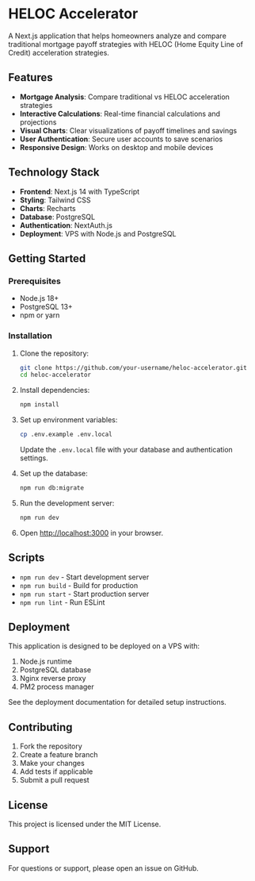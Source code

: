 # HELOC Accelerator

A Next.js application that helps homeowners analyze and compare traditional mortgage payoff strategies with HELOC (Home Equity Line of Credit) acceleration strategies.

## Features

- **Mortgage Analysis**: Compare traditional vs HELOC acceleration strategies
- **Interactive Calculations**: Real-time financial calculations and projections
- **Visual Charts**: Clear visualizations of payoff timelines and savings
- **User Authentication**: Secure user accounts to save scenarios
- **Responsive Design**: Works on desktop and mobile devices

## Technology Stack

- **Frontend**: Next.js 14 with TypeScript
- **Styling**: Tailwind CSS
- **Charts**: Recharts
- **Database**: PostgreSQL
- **Authentication**: NextAuth.js
- **Deployment**: VPS with Node.js and PostgreSQL

## Getting Started

### Prerequisites

- Node.js 18+ 
- PostgreSQL 13+
- npm or yarn

### Installation

1. Clone the repository:
   ```bash
   git clone https://github.com/your-username/heloc-accelerator.git
   cd heloc-accelerator
   ```

2. Install dependencies:
   ```bash
   npm install
   ```

3. Set up environment variables:
   ```bash
   cp .env.example .env.local
   ```
   
   Update the `.env.local` file with your database and authentication settings.

4. Set up the database:
   ```bash
   npm run db:migrate
   ```

5. Run the development server:
   ```bash
   npm run dev
   ```

6. Open [http://localhost:3000](http://localhost:3000) in your browser.

## Scripts

- `npm run dev` - Start development server
- `npm run build` - Build for production
- `npm run start` - Start production server
- `npm run lint` - Run ESLint

## Deployment

This application is designed to be deployed on a VPS with:

1. Node.js runtime
2. PostgreSQL database
3. Nginx reverse proxy
4. PM2 process manager

See the deployment documentation for detailed setup instructions.

## Contributing

1. Fork the repository
2. Create a feature branch
3. Make your changes
4. Add tests if applicable
5. Submit a pull request

## License

This project is licensed under the MIT License.

## Support

For questions or support, please open an issue on GitHub.

